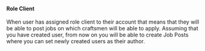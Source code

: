 #### Role Client

When user has assigned role client to their account that means that they will be able to post jobs on which craftsmen will be able to apply. Assuming that you have created user, from now on you will be able to create Job Posts where you can set newly created users as their author.

